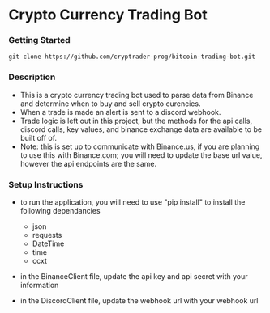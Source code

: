 # Crypto Currency Trading Bot

### Getting Started

```
git clone https://github.com/cryptrader-prog/bitcoin-trading-bot.git
```


### Description

- This is a crypto currency trading bot used to parse data from Binance and determine when to buy and sell crypto curencies. 
- When a trade is made an alert is sent to a discord webhook.
- Trade logic is left out in this project, but the methods for the api calls, discord calls, key values, and binance exchange data are available to be built off of.
- Note: this is set up to communicate with Binance.us, if you are planning to use this with Binance.com; you will need to update the base url value, however the api endpoints are the same.


### Setup Instructions

- to run the application, you will need to use "pip install" to install the following dependancies
    - json
    - requests
    - DateTime
    - time
    - ccxt

- in the BinanceClient file, update the api key and api secret with your information
- in the DiscordClient file, update the webhook url with your webhook url



